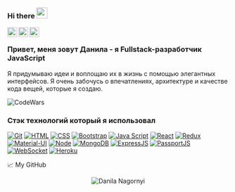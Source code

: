 ### Hi there <img src="https://media.giphy.com/media/hvRJCLFzcasrR4ia7z/giphy.gif" width="25px">

<a href="https://t.me/artnagornyi">
  <img align="left" alt="Danila Nagornyi | Telegram" width="22px" src="https://raw.githubusercontent.com/DanilaNagornyi/iconsSVG/main/telegram.svg?token=APIP4W3UOV7LXSFCGIXXR2LAPXOCG" />
</a>
<a href="https://www.facebook.com/DanilaNagornyi">
  <img align="left" alt="Danila Nagornyi | Facebook" width="22px" src="https://raw.githubusercontent.com/peterthehan/peterthehan/master/assets/facebook.svg" />
</a>
<a href="https://www.linkedin.com/in/danila-nagornyi-250182200/">
  <img align="left" alt="Danila Nagornyi | LinkedIN" width="22px" src="https://raw.githubusercontent.com/peterthehan/peterthehan/master/assets/linkedin.svg" />
</a>

<br />
  
### Привет, меня зовут Данила - я Fullstack-разработчик JavaScript

Я придумываю идеи и воплощаю их в жизнь с помощью элегантных интерфейсов. Я очень забочусь о впечатлениях, архитектуре и качестве кода вещей, которые я создаю.

![CodeWars](https://www.codewars.com/users/artnagornyi/badges/small)

### Стэк технологий который я использовал
[![Git](https://shields.io/badge/-Git-f0efe7?logo=git&style=for-the-badge)](https://git-scm.com/)
[![HTML](https://shields.io/badge/-HTML5-E34F26?logo=html5&style=for-the-badge&logoColor=fff)](https://html5book.ru/html-html5/)
[![CSS](https://shields.io/badge/-CSS3-1572B6?logo=css3&style=for-the-badge&logoColor=fff)](https://html5book.ru/osnovy-css/)
[![Bootstrap](https://img.shields.io/badge/-Bootstrap-f9fbfa?logo=bootstrap&style=for-the-badge)](https://getbootstrap.com/)
[![Java Script](https://shields.io/badge/-Java_Script-F7DF1E?logo=javascript&style=for-the-badge&logoColor=222)](https://learn.javascript.ru/)
[![React](https://shields.io/badge/-React-282c34?logo=react&style=for-the-badge)](https://reactjs.org/)
[![Redux](https://shields.io/badge/-Redux-710B77?logo=redux&style=for-the-badge)](https://redux.js.org/)
[![Material-UI](https://img.shields.io/badge/-materialui-1572B6?logo=Material-UI&style=for-the-badge)](https://material-ui.com/ru/)
[![Node](https://shields.io/badge/-Node-333?logo=node.js&style=for-the-badge)](https://nodejs.org/en/)
[![MongoDB](https://shields.io/badge/-MongoDB-f9fbfa?logo=MongoDB&style=for-the-badge)](https://www.mongodb.com/)
[![ExpressJS](https://img.shields.io/badge/-Express.js-333?logo=express&style=for-the-badge)](https://expressjs.com/ru/)
[![PassportJS](https://img.shields.io/badge/-Passport.js-000000?logo=passportjs&style=for-the-badge)](http://www.passportjs.org/)
[![WebSocket](https://img.shields.io/badge/-WebSocket-f9fbfa?logo=websocket&style=for-the-badge)](https://developer.mozilla.org/ru/docs/Web/API/WebSocket)
[![Heroku](https://img.shields.io/badge/-Heroku-431490?logo=heroku&style=for-the-badge)](https://www.heroku.com/)

📈 My GitHub 

<p align="center"> <img src="https://github-readme-stats.vercel.app/api?username=DanilaNagornyi&show_icons=true&theme=gotham" alt="Danila Nagornyi" />
